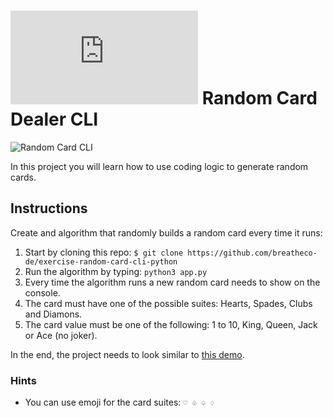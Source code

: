 # ![alt text](https://assets.breatheco.de/apis/img/images.php?blob&random&cat=icon&tags=breathecode,32)  Random Card Dealer CLI

![Random Card CLI](https://github.com/breatheco-de/exercise-random-card-cli-python/blob/master/preview.gif?raw=true)

In this project you will learn how to use coding logic to generate random cards.

## Instructions

Create and algorithm that randomly builds a random card every time it runs:

1. Start by cloning this repo: `$ git clone https://github.com/breatheco-de/exercise-random-card-cli-python`
2. Run the algorithm by typing: `python3 app.py`
3. Every time the algorithm runs a new random card needs to show on the console.
4. The card must have one of the possible suites: Hearts, Spades, Clubs and Diamons.
5. The card value must be one of the following: 1 to 10, King, Queen, Jack or Ace (no joker).

In the end, the project needs to look similar to [this demo](https://github.com/breatheco-de/exercise-random-card-cli-python/blob/master/preview.gif?raw=true).

### Hints

- You can use emoji for the card suites: `♡ ♧ ♤ ♢`

